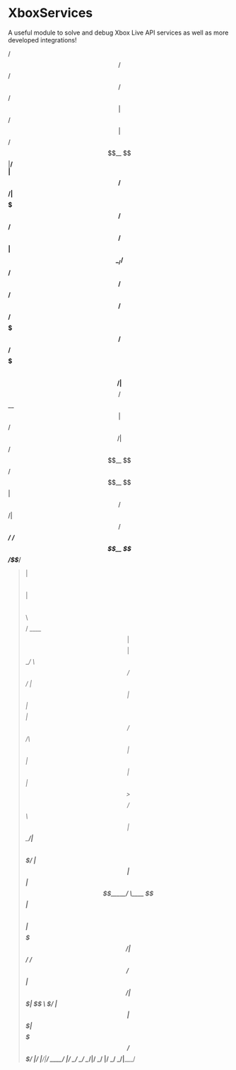 # XboxServices
A useful module to solve and debug Xbox Live API services as well as more developed integrations!

 /$$   /$$ /$$                            /$$$$$$                                 /$$                              
| $$  / $$| $$                           /$$__  $$                               |__/                              
|  $$/ $$/| $$$$$$$   /$$$$$$  /$$   /$$| $$  \__/  /$$$$$$   /$$$$$$  /$$    /$$ /$$  /$$$$$$$  /$$$$$$   /$$$$$$$
 \  $$$$/ | $$__  $$ /$$__  $$|  $$ /$$/|  $$$$$$  /$$__  $$ /$$__  $$|  $$  /$$/| $$ /$$_____/ /$$__  $$ /$$_____/
  >$$  $$ | $$  \ $$| $$  \ $$ \  $$$$/  \____  $$| $$$$$$$$| $$  \__/ \  $$/$$/ | $$| $$      | $$$$$$$$|  $$$$$$ 
 /$$/\  $$| $$  | $$| $$  | $$  >$$  $$  /$$  \ $$| $$_____/| $$        \  $$$/  | $$| $$      | $$_____/ \____  $$
| $$  \ $$| $$$$$$$/|  $$$$$$/ /$$/\  $$|  $$$$$$/|  $$$$$$$| $$         \  $/   | $$|  $$$$$$$|  $$$$$$$ /$$$$$$$/
|__/  |__/|_______/  \______/ |__/  \__/ \______/  \_______/|__/          \_/    |__/ \_______/ \_______/|_______/ 
